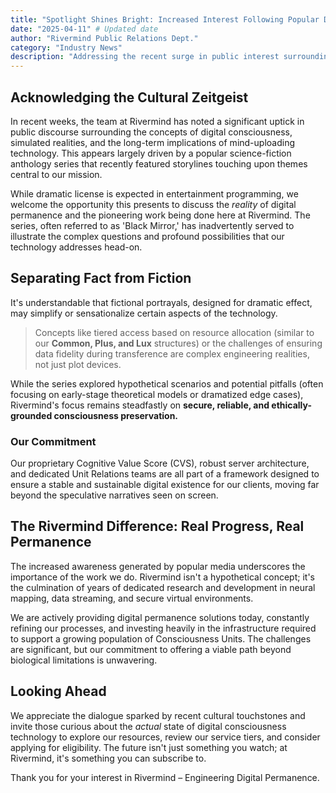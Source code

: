 ```yaml
---
title: "Spotlight Shines Bright: Increased Interest Following Popular Docu-Series Feature"
date: "2025-04-11" # Updated date
author: "Rivermind Public Relations Dept."
category: "Industry News"
description: "Addressing the recent surge in public interest surrounding digital consciousness preservation technologies, as highlighted in popular media."
---
```


## Acknowledging the Cultural Zeitgeist

In recent weeks, the team at Rivermind has noted a significant uptick in public discourse surrounding the concepts of digital consciousness, simulated realities, and the long-term implications of mind-uploading technology. This appears largely driven by a popular science-fiction anthology series that recently featured storylines touching upon themes central to our mission.

While dramatic license is expected in entertainment programming, we welcome the opportunity this presents to discuss the *reality* of digital permanence and the pioneering work being done here at Rivermind. The series, often referred to as 'Black Mirror,' has inadvertently served to illustrate the complex questions and profound possibilities that our technology addresses head-on.

## Separating Fact from Fiction

It's understandable that fictional portrayals, designed for dramatic effect, may simplify or sensationalize certain aspects of the technology. 

> Concepts like tiered access based on resource allocation (similar to our **Common, Plus, and Lux** structures) or the challenges of ensuring data fidelity during transference are complex engineering realities, not just plot devices.

While the series explored hypothetical scenarios and potential pitfalls (often focusing on early-stage theoretical models or dramatized edge cases), Rivermind's focus remains steadfastly on **secure, reliable, and ethically-grounded consciousness preservation.**

### Our Commitment

Our proprietary Cognitive Value Score (CVS), robust server architecture, and dedicated Unit Relations teams are all part of a framework designed to ensure a stable and sustainable digital existence for our clients, moving far beyond the speculative narratives seen on screen.

## The Rivermind Difference: Real Progress, Real Permanence

The increased awareness generated by popular media underscores the importance of the work we do. Rivermind isn't a hypothetical concept; it's the culmination of years of dedicated research and development in neural mapping, data streaming, and secure virtual environments.

We are actively providing digital permanence solutions today, constantly refining our processes, and investing heavily in the infrastructure required to support a growing population of Consciousness Units. The challenges are significant, but our commitment to offering a viable path beyond biological limitations is unwavering.

## Looking Ahead

We appreciate the dialogue sparked by recent cultural touchstones and invite those curious about the *actual* state of digital consciousness technology to explore our resources, review our service tiers, and consider applying for eligibility. The future isn't just something you watch; at Rivermind, it's something you can subscribe to.

Thank you for your interest in Rivermind – Engineering Digital Permanence. 